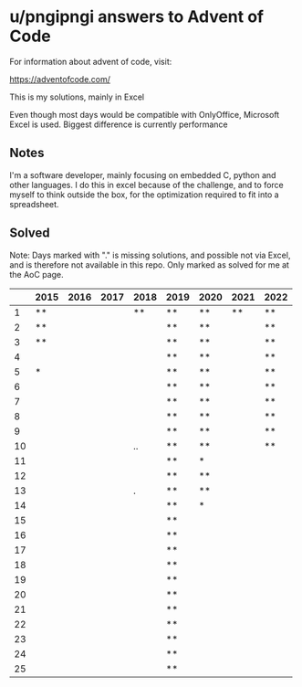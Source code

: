 u/pngipngi answers to Advent of Code
====================================

For information about advent of code, visit:

https://adventofcode.com/

This is my solutions, mainly in Excel

Even though most days would be compatible with OnlyOffice, Microsoft Excel is used. Biggest difference is currently performance

Notes
-----

I'm a software developer, mainly focusing on embedded C, python and other languages. I do this in excel because of the challenge, and to force myself to think outside the box, for the optimization required to fit into a spreadsheet.

Solved
------

Note: Days marked with "." is missing solutions, and possible not via Excel, and is therefore not available in this repo. Only marked as solved for me at the AoC page.

|    | 2015 | 2016 | 2017 | 2018 | 2019 | 2020 | 2021 | 2022 |
| -- | ---- | ---- | ---- | ---- | ---- | ---- | ---- | ---- |
|  1 | **   |      |      | **   | **   | **   | **   | **   |
|  2 | **   |      |      |      | **   | **   |      | **   |
|  3 | **   |      |      |      | **   | **   |      | **   |
|  4 |      |      |      |      | **   | **   |      | **   |
|  5 | *    |      |      |      | **   | **   |      | **   |
|  6 |      |      |      |      | **   | **   |      | **   |
|  7 |      |      |      |      | **   | **   |      | **   |
|  8 |      |      |      |      | **   | **   |      | **   |
|  9 |      |      |      |      | **   | **   |      | **   |
| 10 |      |      |      | ..   | **   | **   |      | **   |
| 11 |      |      |      |      | **   | *    |      |      |
| 12 |      |      |      |      | **   | **   |      |      |
| 13 |      |      |      | .    | **   | **   |      |      |
| 14 |      |      |      |      | **   | *    |      |      |
| 15 |      |      |      |      | **   |      |      |      |
| 16 |      |      |      |      | **   |      |      |      |
| 17 |      |      |      |      | **   |      |      |      |
| 18 |      |      |      |      | **   |      |      |      |
| 19 |      |      |      |      | **   |      |      |      |
| 20 |      |      |      |      | **   |      |      |      |
| 21 |      |      |      |      | **   |      |      |      |
| 22 |      |      |      |      | **   |      |      |      |
| 23 |      |      |      |      | **   |      |      |      |
| 24 |      |      |      |      | **   |      |      |      |
| 25 |      |      |      |      | **   |      |      |      |

